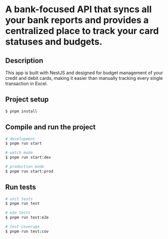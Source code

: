 # A bank-focused API that syncs all your bank reports and provides a centralized place to track your card statuses and budgets.

## Description

This app is built with NestJS and designed for budget management of your credit and debit cards, making it easier than manually tracking every single transaction in Excel.

## Project setup

```bash
$ pnpm install
```

## Compile and run the project

```bash
# development
$ pnpm run start

# watch mode
$ pnpm run start:dev

# production mode
$ pnpm run start:prod
```

## Run tests

```bash
# unit tests
$ pnpm run test

# e2e tests
$ pnpm run test:e2e

# test coverage
$ pnpm run test:cov
```
